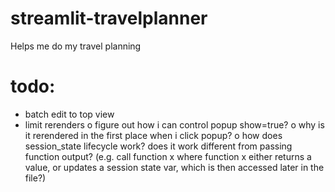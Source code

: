 # streamlit-travelplanner

Helps me do my travel planning

# todo:

- batch edit to top view
- limit rerenders
  o figure out how i can control popup show=true?
  o why is it rerendered in the first place when i click popup?
  o how does session_state lifecycle work? does it work different from passing function output? (e.g. call function x where function x either returns a value, or updates a session state var, which is then accessed later in the file?)
